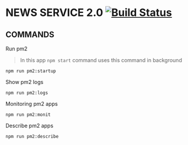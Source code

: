 # NEWS SERVICE 2.0 [![Build Status](https://snap-ci.com/brasil-de-fato/news-service/branch/master/build_image)](https://snap-ci.com/brasil-de-fato/news-service/branch/master)

## COMMANDS

Run pm2

> In this app `npm start` command uses this command in background

```
npm run pm2:startup
```

Show pm2 logs

```
npm run pm2:logs
```

Monitoring pm2 apps

```
npm run pm2:monit
```

Describe pm2 apps

```
npm run pm2:describe
```

